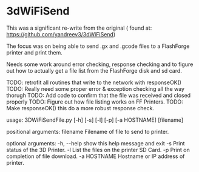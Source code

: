 # 3dWiFiSend

This was a significant re-write from the original ( found at: https://github.com/yandreev3/3dWiFiSend)

The focus was on being able to send .gx and .gcode files to a FlashForge printer and print them.

Needs some work around error checking, response checking and to figure out how to actually get a file list from the FlashForge disk and sd card.

TODO: retrofit all routines that write to the network with responseOK()
TODO: Really need some proper error & exception checking all the way thorugh
TODO: Add code to confirm that the file was received and closed properly
TODO: Figure out how file listing works on FF Printers.
TODO: Make responseOK() this do a more robust response check.

usage: 3DWiFiSendFile.py [-h] [-s] [-l] [-p] [-a HOSTNAME] [filename]

positional arguments:
  filename     Filename of file to send to printer.

optional arguments:
  -h, --help   show this help message and exit
  -s           Print status of the 3D Printer.
  -l           List the files on the printer SD Card.
  -p           Print on completion of file download.
  -a HOSTNAME  Hostname or IP address of printer.


